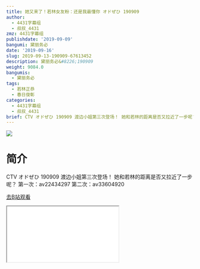 ```yaml
---
title: 她又来了！若林女友粉：还是我最懂你 オドぜひ 190909
author:
  - 4431字幕组
  - 叔叔_4431
zmz: 4431字幕组
publishdate: '2019-09-09'
bangumi: 黛丽务必
date: '2019-09-16'
slug: 2019-09-13-190909-67613452
description: 黛丽务必&#8226;190909
weight: 9084.0
bangumis:
  - 黛丽务必
tags:
  - 若林正恭
  - 春日俊彰
categories:
  - 4431字幕组
  - 叔叔_4431
brief: CTV オドぜひ 190909 渡边小姐第三次登场！ 她和若林的距离是否又拉近了一步呢？ 第一次：av22434297 第二次：av33604920
---
```

![](https://raw.githubusercontent.com/tcgriffith/owaraisite/master/static/tmpimg/7c59d609eaf3ae833781a8ef4004aa84cf1dc629.jpg.480.jpg)
# 简介  
CTV オドぜひ 190909
渡边小姐第三次登场！
她和若林的距离是否又拉近了一步呢？
第一次：av22434297
第二次：av33604920  

[去B站观看](https://www.bilibili.com/video/av67613452/)
<div class ="resp-container"><iframe class="testiframe" src="//player.bilibili.com/player.html?aid=67613452"", scrolling="no", allowfullscreen="true" > </iframe></div> 
